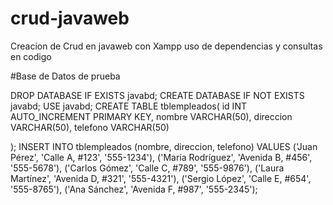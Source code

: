 # crud-javaweb
Creacion de Crud en javaweb con Xampp  uso de dependencias y consultas en codigo


#Base de Datos de prueba

DROP DATABASE IF EXISTS javabd;
CREATE DATABASE IF NOT EXISTS javabd;
USE javabd;
CREATE TABLE tblempleados(
id INT  AUTO_INCREMENT PRIMARY KEY,
    nombre VARCHAR(50),
    direccion VARCHAR(50),
    telefono VARCHAR(50)
    
);
INSERT INTO tblempleados (nombre, direccion, telefono) VALUES
('Juan Pérez', 'Calle A, #123', '555-1234'),
('María Rodríguez', 'Avenida B, #456', '555-5678'),
('Carlos Gómez', 'Calle C, #789', '555-9876'),
('Laura Martínez', 'Avenida D, #321', '555-4321'),
('Sergio López', 'Calle E, #654', '555-8765'),
('Ana Sánchez', 'Avenida F, #987', '555-2345');

